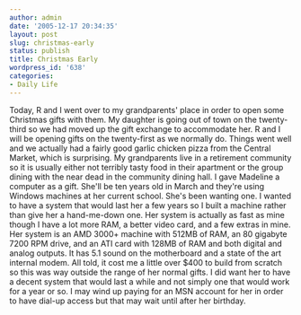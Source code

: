```yaml
---
author: admin
date: '2005-12-17 20:34:35'
layout: post
slug: christmas-early
status: publish
title: Christmas Early
wordpress_id: '638'
categories:
- Daily Life
---
```


Today, R and I went over to my grandparents' place in order to open some
Christmas gifts with them. My daughter is going out of town on the
twenty-third so we had moved up the gift exchange to accommodate her. R
and I will be opening gifts on the twenty-first as we normally do.
Things went well and we actually had a fairly good garlic chicken pizza
from the Central Market, which is surprising. My grandparents live in a
retirement community so it is usually either not terribly tasty food in
their apartment or the group dining with the near dead in the community
dining hall. I gave Madeline a computer as a gift. She'll be ten years
old in March and they're using Windows machines at her current school.
She's been wanting one. I wanted to have a system that would last her a
few years so I built a machine rather than give her a hand-me-down one.
Her system is actually as fast as mine though I have a lot more RAM, a
better video card, and a few extras in mine. Her system is an AMD 3000+
machine with 512MB of RAM, an 80 gigabyte 7200 RPM drive, and an ATI
card with 128MB of RAM and both digital and analog outputs. It has 5.1
sound on the motherboard and a state of the art internal modem. All
told, it cost me a little over $400 to build from scratch so this was
way outside the range of her normal gifts. I did want her to have a
decent system that would last a while and not simply one that would work
for a year or so. I may wind up paying for an MSN account for her in
order to have dial-up access but that may wait until after her birthday.
